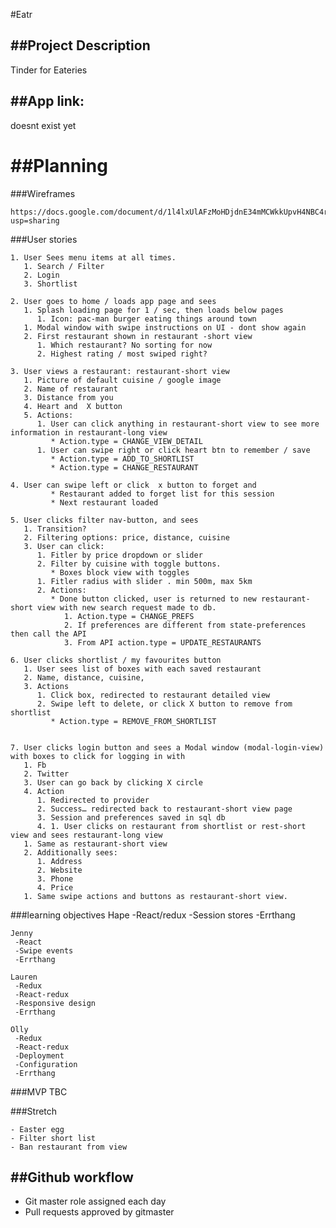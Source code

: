 #Eatr

##Project Description
---------------------
Tinder for Eateries

##App link:
-----------
doesnt exist yet

##Planning
==========

###Wireframes

	https://docs.google.com/document/d/1l4lxUlAFzMoHDjdnE34mMCWkkUpvH4NBC4r0NEyASDw/edit?usp=sharing

###User stories

	1. User Sees menu items at all times. 
	   1. Search / Filter
	   2. Login
	   3. Shortlist

	2. User goes to home / loads app page and sees
	   1. Splash loading page for 1 / sec, then loads below pages
	      1. Icon: pac-man burger eating things around town
	   1. Modal window with swipe instructions on UI - dont show again
	   2. First restaurant shown in restaurant -short view
	      1. Which restaurant? No sorting for now
	      2. Highest rating / most swiped right?

	3. User views a restaurant: restaurant-short view
	   1. Picture of default cuisine / google image
	   2. Name of restaurant
	   3. Distance from you 
	   4. Heart and  X button 
	   5. Actions: 
	      1. User can click anything in restaurant-short view to see more information in restaurant-long view
	         * Action.type = CHANGE_VIEW_DETAIL
	      1. User can swipe right or click heart btn to remember / save 
	         * Action.type = ADD_TO_SHORTLIST
	         * Action.type = CHANGE_RESTAURANT

	4. User can swipe left or click  x button to forget and
	         * Restaurant added to forget list for this session
	         * Next restaurant loaded

	5. User clicks filter nav-button, and sees
	   1. Transition?
	   2. Filtering options: price, distance, cuisine
	   3. User can click:
	      1. Fitler by price dropdown or slider
	      2. Filter by cuisine with toggle buttons. 
	         * Boxes block view with toggles
	      1. Fitler radius with slider . min 500m, max 5km 
	      2. Actions: 
	         * Done button clicked, user is returned to new restaurant-short view with new search request made to db. 
	            1. Action.type = CHANGE_PREFS
	            2. If preferences are different from state-preferences then call the API
	            3. From API action.type = UPDATE_RESTAURANTS 

	6. User clicks shortlist / my favourites button 
	   1. User sees list of boxes with each saved restaurant 
	   2. Name, distance, cuisine,
	   3. Actions
	      1. Click box, redirected to restaurant detailed view 
	      2. Swipe left to delete, or click X button to remove from shortlist
	         * Action.type = REMOVE_FROM_SHORTLIST


	7. User clicks login button and sees a Modal window (modal-login-view) with boxes to click for logging in with 
	   1. Fb 
	   2. Twitter
	   3. User can go back by clicking X circle
	   4. Action
	      1. Redirected to provider
	      2. Success… redirected back to restaurant-short view page
	      3. Session and preferences saved in sql db
	      4. 1. User clicks on restaurant from shortlist or rest-short view and sees restaurant-long view
	   1. Same as restaurant-short view
	   2. Additionally sees: 
	      1. Address
	      2. Website
	      3. Phone 
	      4. Price
	   1. Same swipe actions and buttons as restaurant-short view. 

###learning objectives
	Hape
	 -React/redux
	 -Session stores
	 -Errthang
	 
	Jenny
	 -React
	 -Swipe events
	 -Errthang
	
	Lauren
	 -Redux
	 -React-redux
	 -Responsive design
	 -Errthang
	 
	Olly
	 -Redux
	 -React-redux
	 -Deployment
	 -Configuration
	 -Errthang

###MVP
	TBC

###Stretch

	- Easter egg
	- Filter short list 
	- Ban restaurant from view

##Github workflow
-----------------
- Git master role assigned each day
- Pull requests approved by gitmaster 
